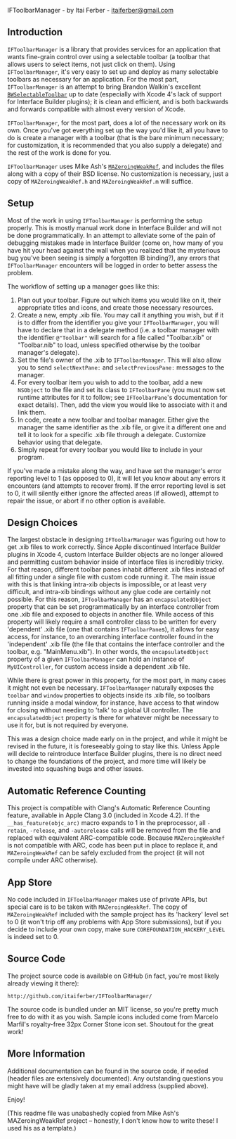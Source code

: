 IFToolbarManager - by Itai Ferber - itaiferber@gmail.com

Introduction
------------

`IFToolbarManager` is a library that provides services for an application that wants fine-grain control over using a selectable toolbar (a toolbar that allows users to select items, not just click on them). Using `IFToolbarManager`, it's very easy to set up and deploy as many selectable toolbars as necessary for an application. For the most part, `IFToolbarManager` is an attempt to bring Brandon Walkin's excellent [`BWSelectableToolbar`](https://bitbucket.org/bwalkin/bwtoolkit/src/b627b745f767/BWSelectableToolbar.h) up to date (especially with Xcode 4's lack of support for Interface Builder plugins); it is clean and efficient, and is both backwards and forwards compatible with almost every version of Xcode.

`IFToolbarManager`, for the most part, does a lot of the necessary work on its own. Once you've got everything set up the way you'd like it, all you have to do is create a manager with a toolbar (that is the bare minimum necessary; for customization, it is recommended that you also supply a delegate) and the rest of the work is done for you.

`IFToolbarManager` uses Mike Ash's [`MAZeroingWeakRef`](https://github.com/mikeash/MAZeroingWeakRef), and includes the files along with a copy of their BSD license. No customization is necessary, just a copy of `MAZeroingWeakRef.h` and `MAZeroingWeakRef.m` will suffice.

Setup
-----

Most of the work in using `IFToolbarManager` is performing the setup properly. This is mostly manual work done in Interface Builder and will not be done programmatically. In an attempt to alleviate some of the pain of debugging mistakes made in Interface Builder (come on, how many of you have hit your head against the wall when you realized that the mysterious bug you've been seeing is simply a forgotten IB binding?), any errors that `IFToolbarManager` encounters will be logged in order to better assess the problem.

The workflow of setting up a manager goes like this:

  1. Plan out your toolbar. Figure out which items you would like on it, their appropriate titles and icons, and create those necessary resources.
  2. Create a new, empty .xib file. You may call it anything you wish, but if it is to differ from the identifier you give your `IFToolbarManager`, you will have to declare that in a delegate method (i.e. a toolbar manager with the identifier `@"Toolbar"` will search for a file called "Toolbar.xib" or "Toolbar.nib" to load, unless specified otherwise by the toolbar manager's delegate).
  3. Set the file's owner of the .xib to `IFToolbarManager`. This will also allow you to send `selectNextPane:` and `selectPreviousPane:` messages to the manager.
  4. For every toolbar item you wish to add to the toolbar, add a new `NSObject` to the file and set its class to `IFToolbarPane` (you must now set runtime attributes for it to follow; see `IFToolbarPane`'s documentation for exact details). Then, add the view you would like to associate with it and link them.
  5. In code, create a new toolbar and toolbar manager. Either give the manager the same identifier as the .xib file, or give it a different one and tell it to look for a specific .xib file through a delegate. Customize behavior using that delegate.
  6. Simply repeat for every toolbar you would like to include in your program.

If you've made a mistake along the way, and have set the manager's error reporting level to 1 (as opposed to 0), it will let you know about any errors it encounters (and attempts to recover from). If the error reporting level is set to 0, it will silently either ignore the affected areas (if allowed), attempt to repair the issue, or abort if no other option is available.

Design Choices
--------------

The largest obstacle in designing `IFToolbarManager` was figuring out how to get .xib files to work correctly. Since Apple discontinued Interface Builder plugins in Xcode 4, custom Interface Builder objects are no longer allowed and permitting custom behavior inside of interface files is incredibly tricky. For that reason, different toolbar panes inhabit different .xib files instead of all fitting under a single file with custom code running it. The main issue with this is that linking intra-xib objects is impossible, or at least very difficult, and intra-xib bindings without any glue code are certainly not possible. For this reason, `IFToolbarManager` has an `encapsulatedObject` property that can be set programmatically by an interface controller from one .xib file and exposed to objects in another file. While access of this property will likely require a small controller class to be written for every 'dependent' .xib file (one that contains `IFToolbarPane`s), it allows for easy access, for instance, to an overarching interface controller found in the 'independent' .xib file (the file that contains the interface controller and the toolbar, e.g. "MainMenu.xib"). In other words, the `encapsulatedObject` property of a given `IFToolbarManager` can hold an instance of `MyUIController`, for custom access inside a dependent .xib file.

While there is great power in this property, for the most part, in many cases it might not even be necessary. `IFToolbarManager` naturally exposes the `toolbar` and `window` properties to objects inside its .xib file, so toolbars running inside a modal window, for instance, have access to that window for closing without needing to 'talk' to a global UI controller. The `encapsulatedObject` property is there for whatever might be necessary to use it for, but is not required by everyone.

This was a design choice made early on in the project, and while it might be revised in the future, it is foreseeably going to stay like this. Unless Apple will decide to reintroduce Interface Builder plugins, there is no direct need to change the foundations of the project, and more time will likely be invested into squashing bugs and other issues.

Automatic Reference Counting
----------------------------

This project is compatible with Clang's Automatic Reference Counting feature, available in Apple Clang 3.0 (included in Xcode 4.2). If the `__has_feature(objc_arc)` macro expands to 1 in the preprocessor, all `-retain`, `-release`, and `-autorelease` calls will be removed from the file and replaced with equivalent ARC-compatible code. Because `MAZeroingWeakRef` is not compatible with ARC, code has been put in place to replace it, and `MAZeroingWeakRef` can be safely excluded from the project (it will not compile under ARC otherwise).

App Store
---------

No code included in `IFToolbarManager` makes use of private APIs, but special care is to be taken with `MAZeroingWeakRef`. The copy of `MAZeroingWeakRef` included with the sample project has its 'hackery' level set to 0 (it won't trip off any problems with App Store submissions), but if you decide to include your own copy, make sure `COREFOUNDATION_HACKERY_LEVEL` is indeed set to 0.

Source Code
-----------

The project source code is available on GitHub (in fact, you're most likely already viewing it there):

    http://github.com/itaiferber/IFToolbarManager/

The source code is bundled under an MIT license, so you're pretty much free to do with it as you wish.
Sample icons included come from Marcelo Marfil's royalty-free 32px Corner Stone icon set. Shoutout for the great work!

More Information
----------------

Additional documentation can be found in the source code, if needed (header files are extensively documented).
Any outstanding questions you might have will be gladly taken at my email address (supplied above).

Enjoy!

(This readme file was unabashedly copied from Mike Ash's MAZeroingWeakRef project – honestly, I don't know how to write these! I used his as a template.)